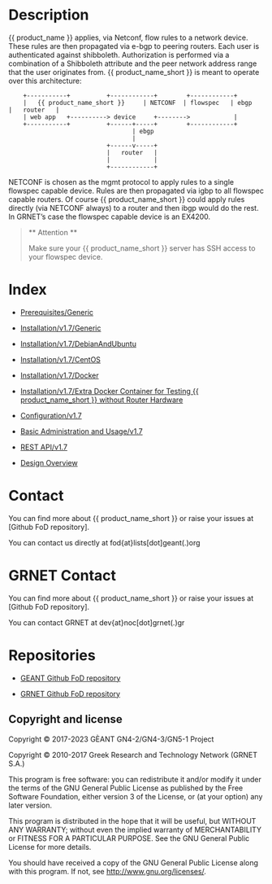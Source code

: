 # Description

{{ product_name }} applies, via Netconf, flow rules to a network device.
These rules are then propagated via e-bgp to peering routers. Each user
is authenticated against shibboleth. Authorization is performed via a
combination of a Shibboleth attribute and the peer network address range
that the user originates from. {{ product_name_short }} is meant to operate over this
architecture:

```
    +-----------+          +------------+        +------------+  
    |   {{ product_name_short }}     | NETCONF  | flowspec   | ebgp   |   router   |  
    | web app   +----------> device     +-------->            |  
    +-----------+          +------+-----+        +------------+  
                                  | ebgp  
                                  |  
                           +------v-----+  
                           |   router   |  
                           |            |  
                           +------------+  
```

NETCONF is chosen as the mgmt protocol to apply rules to a single
flowspec capable device. Rules are then propagated via igbp to all
flowspec capable routers. Of course {{ product_name_short }} could apply rules directly (via
NETCONF always) to a router and then ibgp would do the rest. In GRNET’s
case the flowspec capable device is an EX4200.

> ** Attention **
>
> Make sure your {{ product_name_short }} server has SSH access to your flowspec device.

# Index

* [Prerequisites/Generic](./prerequisites/generic.md)

* [Installation/v1.7/Generic](./installation/v1.7/generic.md)
* [Installation/v1.7/DebianAndUbuntu](./installation/v1.7/debian_ubuntu.md)
* [Installation/v1.7/CentOS](./installation/v1.7/centos.md)
* [Installation/v1.7/Docker](./installation/v1.7/docker.md)
* [Installation/v1.7/Extra Docker Container for Testing {{ product_name_short }} without Router Hardware](./installation/v1.7/docker_extra.md)

* [Configuration/v1.7](./configuration/configuration-v1.7.md)

* [Basic Administration and Usage/v1.7](./administration_and_usage/basic_administration_and_usage-v1.7.md)

* [REST API/v1.7](./api/api-v1.7.md)

* [Design Overview](./development/design-overview.md)

# Contact 

You can find more about {{ product_name_short }} or raise your issues at [Github FoD
repository].

You can contact us directly at fod{at}lists[dot]geant(.)org

# GRNET Contact 

You can find more about {{ product_name_short }} or raise your issues at [Github FoD
repository].

You can contact GRNET at dev{at}noc[dot]grnet(.)gr

# Repositories

  - [GEANT Github FoD repository](https://github.com/GEANT/FOD)

  - [GRNET Github FoD repository](https://github.com/grnet/flowspy)


## Copyright and license

Copyright © 2017-2023 GÈANT GN4-2/GN4-3/GN5-1 Project

Copyright © 2010-2017 Greek Research and Technology Network (GRNET S.A.)

This program is free software: you can redistribute it and/or modify
it under the terms of the GNU General Public License as published by
the Free Software Foundation, either version 3 of the License, or
(at your option) any later version.

This program is distributed in the hope that it will be useful,
but WITHOUT ANY WARRANTY; without even the implied warranty of
MERCHANTABILITY or FITNESS FOR A PARTICULAR PURPOSE.  See the
GNU General Public License for more details.

You should have received a copy of the GNU General Public License
along with this program.  If not, see <http://www.gnu.org/licenses/>.
